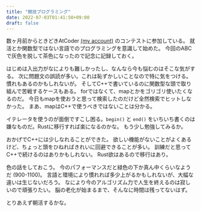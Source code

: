 ```yaml
---
title: "競技プログラミング"
date: 2022-07-03T01:41:50+09:00
draft: false
---
```


数ヶ月前からときどきAtCoder [(my account)](https://atcoder.jp/users/donofuru) のコンテストに参加している。
就活とか関数型ではない言語でのプログラミングを意識して始めた。
今回のABCで灰色を脱して茶色になったので記念に記録しておく。

はじめは入出力がなによりも難しかったし、なんなら今も悩むのはそこな気がする。
次に問題文の誤読が多い。これは恥ずかしいことなので特に気をつける。慣れもあるのかもしれないが。
そしてC++で書いているのに関数型な頭で取り組んで苦戦するケースもある。
forではなくて、mapとかをゴリゴリ使いたくなるのだ。
今日もmapを使おうと思って検索したのだけど全然検索でヒットしなかった。
まあ、mapはC++で使うべきではないことは分かる。

イテレータを使うのが面倒ですこし困る。`begin()` と `end()` をいちいち書くのは嫌なものだ。Rustに移行すれば楽になるのかな。
もう少し勉強してみるか。

おかげでC++には少しなれることができた。
欲しい機能がないことがよくあるけど、ちょっと頭をひねればきれいに回避できることが多い。
訓練だと思ってC++で続けるのはありかもしれない。
Rust欲はあるので移行はあり。

色の話をしておこう。
今のパフォーマンスだと緑色の下か真ん中くらいなようだ (900-1100)。
言語と環境により慣れれば多少上がるかもしれないが、大幅な違いは生じないだろう。
なにより今のアルゴリズム力で人生を終えるのは寂しいので頑張りたい。
脳の老化が始まるまで、そんなに時間は残ってないはず。

とりあえず朝活するかな。

